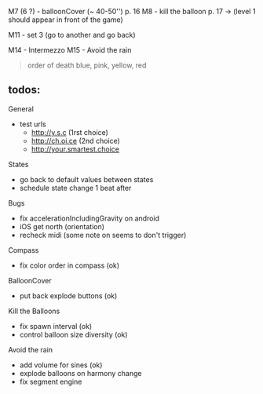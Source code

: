 M7 (6 ?)  - balloonCover (~ 40-50'')   p. 16
M8 - kill the balloon           p. 17 
  -> (level 1 should appear in front of the game)

  M11 - set 3 (go to another and go back)

M14 - Intermezzo
M15 - Avoid the rain


> order of death blue, pink, yellow, red


## todos:

General
- test urls
  * http://y.s.c (1rst choice)
  * http://ch.oi.ce (2nd choice)
  * http://your.smartest.choice

States
- go back to default values between states
- schedule state change 1 beat after

Bugs
- fix accelerationIncludingGravity on android
- iOS get north (orientation)
- recheck midi (some note on seems to don't trigger)

Compass
- fix color order in compass (ok)

BalloonCover
- put back explode buttons (ok)

Kill the Balloons
- fix spawn interval (ok)
- control balloon size diversity (ok)

Avoid the rain
- add volume for sines (ok)
- explode balloons on harmony change 
- fix segment engine
